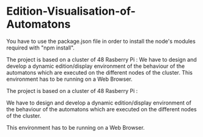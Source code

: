 # Edition-Visualisation-of-Automatons

You have to use the package.json file in order to install  the node's modules required with "npm install".

The project is based on a cluster of 48 Rasberry Pi : We have to design and develop a dynamic edition/display environment of the behaviour of the automatons which are executed on the different nodes of the cluster.  This environment has to be running on a Web Browser.

The project is based on a cluster of 48 Rasberry Pi : 

We have to design and develop a dynamic edition/display environment of the behaviour of the automatons 
which are executed on the different nodes of the cluster.

This environment has to be running on a Web Browser.
